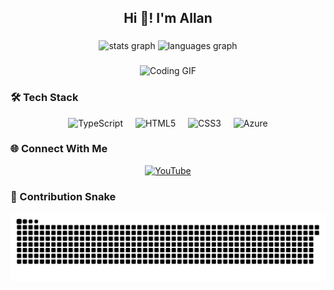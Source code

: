 <h2 align="center">Hi 👋! I'm Allan</h2>

###

<div align="center">
  <img src="https://github-readme-stats.vercel.app/api?username=Allanlgl2023&hide_title=false&hide_rank=false&show_icons=true&include_all_commits=true&count_private=true&disable_animations=false&theme=dracula&locale=en&hide_border=false" height="150" alt="stats graph"  />
  <img src="https://github-readme-stats.vercel.app/api/top-langs?username=Allanlgl2023&locale=en&hide_title=false&layout=compact&card_width=320&langs_count=5&theme=dracula&hide_border=false" height="150" alt="languages graph"  />
</div>

###

<div align="center">
  <img height="150" src="https://i.imgflip.com/65efzo.gif" alt="Coding GIF" />
</div>

###

### 🛠️ Tech Stack
<div align="center">
  <img src="https://cdn.jsdelivr.net/gh/devicons/devicon/icons/typescript/typescript-original.svg" height="30" alt="TypeScript" />
  <img width="12" />
  <img src="https://cdn.jsdelivr.net/gh/devicons/devicon/icons/html5/html5-original.svg" height="30" alt="HTML5" />
  <img width="12" />
  <img src="https://cdn.jsdelivr.net/gh/devicons/devicon/icons/css3/css3-original.svg" height="30" alt="CSS3" />
  <img width="12" />
  <img src="https://cdn.jsdelivr.net/gh/devicons/devicon/icons/azure/azure-original.svg" height="30" alt="Azure" />
</div>

###

### 🌐 Connect With Me
<div align="center">
  <a href="YOUR_YOUTUBE_URL">
    <img src="https://img.shields.io/static/v1?message=Youtube&logo=youtube&label=&color=FF0000&logoColor=white&labelColor=&style=for-the-badge" height="35" alt="YouTube" />
  </a>
  <!-- Add your other social links similarly -->
</div>

###

### 🐍 Contribution Snake
<div align="center">
  <img src="dist/snake.svg" alt="Snake game eating my contributions" />
</div>
